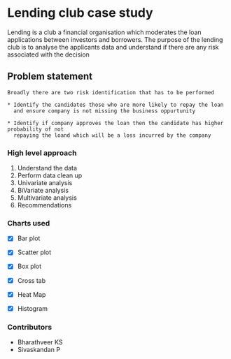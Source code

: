 # Lending club case study 

Lending is a club a financial organisation which moderates the loan applications between investors and borrowers. The purpose of the lending club is to
analyse the applicants data and understand if there are any risk associated with the decision

## Problem statement

```
Broadly there are two risk identification that has to be performed 

* Identify the candidates those who are more likely to repay the loan 
  and ensure company is not missing the business oppurtunity 
  
* Identify if company approves the loan then the candidate has higher probability of not 
  repaying the loand which will be a loss incurred by the company 
```

### High level approach 

1. Understand the data
2. Perform data clean up
3. Univariate analysis
4. BiVariate analysis
6. Multivariate analysis
7. Recommendations

### Charts used 

- [x] Bar plot
- [x] Scatter plot
- [x] Box plot
- [x] Cross tab
- [x] Heat Map
- [x] Histogram


### Contributors 

- Bharathveer KS
- Sivaskandan P 






